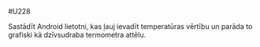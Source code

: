 #U228

Sastādīt Android lietotni, kas ļauj ievadīt temperatūras vērtību
un parāda to grafiski kā dzīvsudraba termometra attēlu.